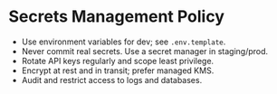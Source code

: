 # Secrets Management Policy

- Use environment variables for dev; see `.env.template`.
- Never commit real secrets. Use a secret manager in staging/prod.
- Rotate API keys regularly and scope least privilege.
- Encrypt at rest and in transit; prefer managed KMS.
- Audit and restrict access to logs and databases.